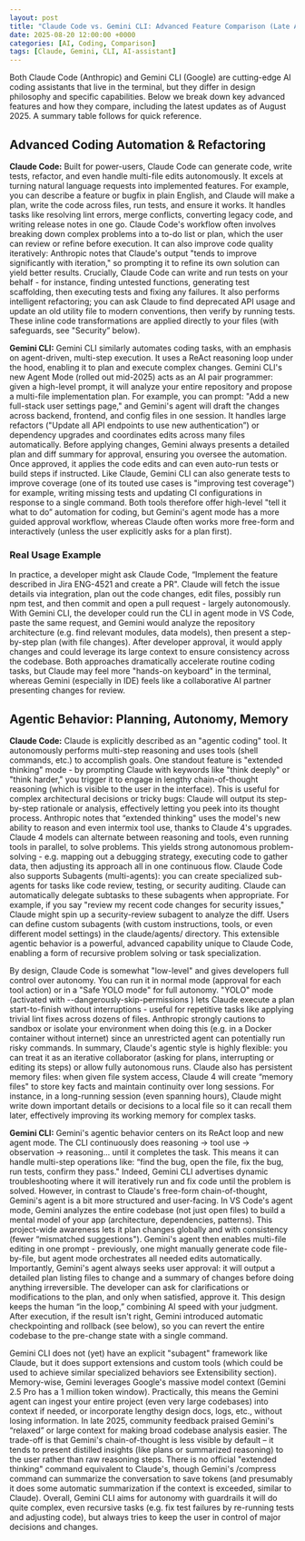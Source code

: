 ```yaml
---
layout: post
title: "Claude Code vs. Gemini CLI: Advanced Feature Comparison (Late August 2025)"
date: 2025-08-20 12:00:00 +0000
categories: [AI, Coding, Comparison]
tags: [Claude, Gemini, CLI, AI-assistant]
---
```


Both Claude Code (Anthropic) and Gemini CLI (Google) are cutting-edge AI coding assistants that live in the terminal, but they differ in design philosophy and specific capabilities. Below we break down key advanced features and how they compare, including the latest updates as of August 2025. A summary table follows for quick reference.

## Advanced Coding Automation & Refactoring

**Claude Code:** Built for power-users, Claude Code can generate code, write tests, refactor, and even handle multi-file edits autonomously. It excels at turning natural language requests into implemented features. For example, you can describe a feature or bugfix in plain English, and Claude will make a plan, write the code across files, run tests, and ensure it works. It handles tasks like resolving lint errors, merge conflicts, converting legacy code, and writing release notes in one go. Claude Code's workflow often involves breaking down complex problems into a to-do list or plan, which the user can review or refine before execution. It can also improve code quality iteratively: Anthropic notes that Claude's output "tends to improve significantly with iteration," so prompting it to refine its own solution can yield better results. Crucially, Claude Code can write and run tests on your behalf - for instance, finding untested functions, generating test scaffolding, then executing tests and fixing any failures. It also performs intelligent refactoring; you can ask Claude to find deprecated API usage and update an old utility file to modern conventions, then verify by running tests. These inline code transformations are applied directly to your files (with safeguards, see "Security” below).

**Gemini CLI:** Gemini CLI similarly automates coding tasks, with an emphasis on agent-driven, multi-step execution. It uses a ReAct reasoning loop under the hood, enabling it to plan and execute complex changes. Gemini CLI's new Agent Mode (rolled out mid-2025) acts as an AI pair programmer: given a high-level prompt, it will analyze your entire repository and propose a multi-file implementation plan. For example, you can prompt: "Add a new full-stack user settings page," and Gemini's agent will draft the changes across backend, frontend, and config files in one session. It handles large refactors ("Update all API endpoints to use new authentication”) or dependency upgrades and coordinates edits across many files automatically. Before applying changes, Gemini always presents a detailed plan and diff summary for approval, ensuring you oversee the automation. Once approved, it applies the code edits and can even auto-run tests or build steps if instructed. Like Claude, Gemini CLI can also generate tests to improve coverage (one of its touted use cases is "improving test coverage") for example, writing missing tests and updating CI configurations in response to a single command. Both tools therefore offer high-level "tell it what to do” automation for coding, but Gemini's agent mode has a more guided approval workflow, whereas Claude often works more free-form and interactively (unless the user explicitly asks for a plan first).

### Real Usage Example

In practice, a developer might ask Claude Code, “Implement the feature described in Jira ENG-4521 and create a PR". Claude will fetch the issue details via integration, plan out the code changes, edit files, possibly run npm test, and then commit and open a pull request - largely autonomously. With Gemini CLI, the developer could run the CLI in agent mode in VS Code, paste the same request, and Gemini would analyze the repository architecture (e.g. find relevant modules, data models), then present a step-by-step plan (with file changes). After developer approval, it would apply changes and could leverage its large context to ensure consistency across the codebase. Both approaches dramatically accelerate routine coding tasks, but Claude may feel more "hands-on keyboard" in the terminal, whereas Gemini (especially in IDE) feels like a collaborative AI partner presenting changes for review.

## Agentic Behavior: Planning, Autonomy, Memory

**Claude Code:** Claude is explicitly described as an "agentic coding" tool. It autonomously performs multi-step reasoning and uses tools (shell commands, etc.) to accomplish goals. One standout feature is "extended thinking" mode - by prompting Claude with keywords like "think deeply" or "think harder," you trigger it to engage in lengthy chain-of-thought reasoning (which is visible to the user in the interface). This is useful for complex architectural decisions or tricky bugs: Claude will output its step-by-step rationale or analysis, effectively letting you peek into its thought process. Anthropic notes that “extended thinking" uses the model's new ability to reason and even intermix tool use, thanks to Claude 4's upgrades. Claude 4 models can alternate between reasoning and tools, even running tools in parallel, to solve problems. This yields strong autonomous problem-solving - e.g. mapping out a debugging strategy, executing code to gather data, then adjusting its approach all in one continuous flow. Claude Code also supports Subagents (multi-agents): you can create specialized sub-agents for tasks like code review, testing, or security auditing. Claude can automatically delegate subtasks to these subagents when appropriate. For example, if you say "review my recent code changes for security issues," Claude might spin up a security-review subagent to analyze the diff. Users can define custom subagents (with custom instructions, tools, or even different model settings) in the claude/agents/ directory. This extensible agentic behavior is a powerful, advanced capability unique to Claude Code, enabling a form of recursive problem solving or task specialization.

By design, Claude Code is somewhat "low-level" and gives developers full control over autonomy. You can run it in normal mode (approval for each tool action) or in a "Safe YOLO mode" for full autonomy. "YOLO" mode (activated with --dangerously-skip-permissions ) lets Claude execute a plan start-to-finish without interruptions - useful for repetitive tasks like applying trivial lint fixes across dozens of files. Anthropic strongly cautions to sandbox or isolate your environment when doing this (e.g. in a Docker container without internet) since an unrestricted agent can potentially run risky commands. In summary, Claude's agentic style is highly flexible: you can treat it as an iterative collaborator (asking for plans, interrupting or editing its steps) or allow fully autonomous runs. Claude also has persistent memory files: when given file system access, Claude 4 will create “memory files" to store key facts and maintain continuity over long sessions. For instance, in a long-running session (even spanning hours), Claude might write down important details or decisions to a local file so it can recall them later, effectively improving its working memory for complex tasks.

**Gemini CLI:** Gemini's agentic behavior centers on its ReAct loop and new agent mode. The CLI continuously does reasoning → tool use → observation → reasoning... until it completes the task. This means it can handle multi-step operations like: “find the bug, open the file, fix the bug, run tests, confirm they pass." Indeed, Gemini CLI advertises dynamic troubleshooting where it will iteratively run and fix code until the problem is solved. However, in contrast to Claude's free-form chain-of-thought, Gemini's agent is a bit more structured and user-facing. In VS Code's agent mode, Gemini analyzes the entire codebase (not just open files) to build a mental model of your app (architecture, dependencies, patterns). This project-wide awareness lets it plan changes globally and with consistency (fewer “mismatched suggestions"). Gemini's agent then enables multi-file editing in one prompt - previously, one might manually generate code file-by-file, but agent mode orchestrates all needed edits automatically. Importantly, Gemini's agent always seeks user approval: it will output a detailed plan listing files to change and a summary of changes before doing anything irreversible. The developer can ask for clarifications or modifications to the plan, and only when satisfied, approve it. This design keeps the human “in the loop,” combining AI speed with your judgment. After execution, if the result isn't right, Gemini introduced automatic checkpointing and rollback (see below), so you can revert the entire codebase to the pre-change state with a single command.

Gemini CLI does not (yet) have an explicit "subagent" framework like Claude, but it does support extensions and custom tools (which could be used to achieve similar specialized behaviors see Extensibility section). Memory-wise, Gemini leverages Google's massive model context (Gemini 2.5 Pro has a 1 million token window). Practically, this means the Gemini agent can ingest your entire project (even very large codebases) into context if needed, or incorporate lengthy design docs, logs, etc., without losing information. In late 2025, community feedback praised Gemini's “relaxed” or large context for making broad codebase analysis easier. The trade-off is that Gemini's chain-of-thought is less visible by default – it tends to present distilled insights (like plans or summarized reasoning) to the user rather than raw reasoning steps. There is no official "extended thinking" command equivalent to Claude's, though Gemini's /compress command can summarize the conversation to save tokens (and presumably it does some automatic summarization if the context is exceeded, similar to Claude). Overall, Gemini CLI aims for autonomy with guardrails it will do quite complex, even recursive tasks (e.g. fix test failures by re-running tests and adjusting code), but always tries to keep the user in control of major decisions and changes.
